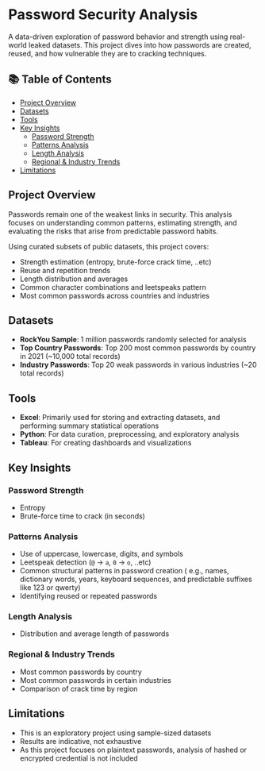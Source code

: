 # Password Security Analysis
A data-driven exploration of password behavior and strength using real-world leaked datasets. This project dives into how passwords are created, reused, and how vulnerable they are to cracking techniques.
## 📚 Table of Contents

- [Project Overview](#-project-overview)
- [Datasets](#-datasets)
- [Tools](#-tools)
- [Key Insights](#-key-insights)
  - [Password Strength](#-password-strength)
  - [Patterns Analysis](#-patterns-analysis)
  - [Length Analysis](#-length-analysis)
  - [Regional & Industry Trends](#-regional--industry-trends)
- [Limitations](#-limitations)
## Project Overview
Passwords remain one of the weakest links in security. This analysis focuses on understanding common patterns, estimating strength, and evaluating the risks that arise from predictable password habits.

Using curated subsets of public datasets, this project covers:

- Strength estimation (entropy, brute-force crack time, ..etc)
- Reuse and repetition trends
- Length distribution and averages
- Common character combinations and leetspeaks pattern
- Most common passwords across countries and industries
## Datasets
- **RockYou Sample**: 1 million passwords randomly selected for analysis  
- **Top Country Passwords**: Top 200 most common passwords by country in 2021 (~10,000 total records)  
- **Industry Passwords**: Top 20 weak passwords in various industries (~20 total records)
## Tools
- **Excel**: Primarily used for storing and extracting datasets, and performing summary statistical operations
- **Python**: For data curation, preprocessing, and exploratory analysis  
- **Tableau**: For creating dashboards and visualizations  
## Key Insights
### Password Strength
- Entropy 
- Brute-force time to crack (in seconds)
### Patterns Analysis
- Use of uppercase, lowercase, digits, and symbols
- Leetspeak detection (`@` → `a`, `0` → `o`, ..etc)
- Common structural patterns in password creation ( e.g., names, dictionary words, years, keyboard sequences, and predictable suffixes like 123 or qwerty)
-  Identifying reused or repeated passwords
### Length Analysis
- Distribution and average length of passwords
### Regional & Industry Trends
- Most common passwords by country
- Most common passwords in certain industries
- Comparison of crack time by region
## Limitations
- This is an exploratory project using sample-sized datasets   
- Results are indicative, not exhaustive
- As this project focuses on plaintext passwords, analysis of hashed or encrypted credential is not included
